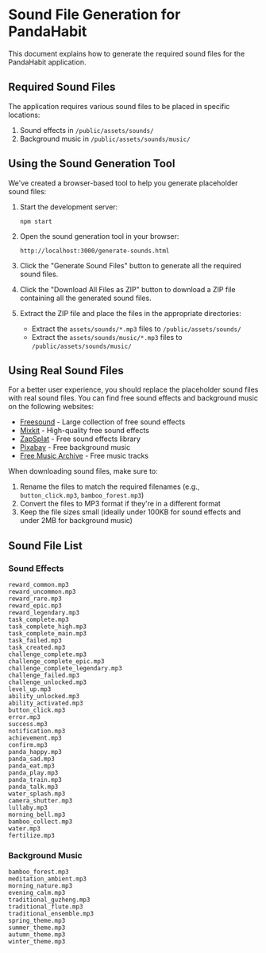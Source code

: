 # Sound File Generation for PandaHabit

This document explains how to generate the required sound files for the PandaHabit application.

## Required Sound Files

The application requires various sound files to be placed in specific locations:

1. Sound effects in `/public/assets/sounds/`
2. Background music in `/public/assets/sounds/music/`

## Using the Sound Generation Tool

We've created a browser-based tool to help you generate placeholder sound files:

1. Start the development server:
   ```
   npm start
   ```

2. Open the sound generation tool in your browser:
   ```
   http://localhost:3000/generate-sounds.html
   ```

3. Click the "Generate Sound Files" button to generate all the required sound files.

4. Click the "Download All Files as ZIP" button to download a ZIP file containing all the generated sound files.

5. Extract the ZIP file and place the files in the appropriate directories:
   - Extract the `assets/sounds/*.mp3` files to `/public/assets/sounds/`
   - Extract the `assets/sounds/music/*.mp3` files to `/public/assets/sounds/music/`

## Using Real Sound Files

For a better user experience, you should replace the placeholder sound files with real sound files. You can find free sound effects and background music on the following websites:

- [Freesound](https://freesound.org/) - Large collection of free sound effects
- [Mixkit](https://mixkit.co/free-sound-effects/) - High-quality free sound effects
- [ZapSplat](https://www.zapsplat.com/) - Free sound effects library
- [Pixabay](https://pixabay.com/music/) - Free background music
- [Free Music Archive](https://freemusicarchive.org/) - Free music tracks

When downloading sound files, make sure to:

1. Rename the files to match the required filenames (e.g., `button_click.mp3`, `bamboo_forest.mp3`)
2. Convert the files to MP3 format if they're in a different format
3. Keep the file sizes small (ideally under 100KB for sound effects and under 2MB for background music)

## Sound File List

### Sound Effects

```
reward_common.mp3
reward_uncommon.mp3
reward_rare.mp3
reward_epic.mp3
reward_legendary.mp3
task_complete.mp3
task_complete_high.mp3
task_complete_main.mp3
task_failed.mp3
task_created.mp3
challenge_complete.mp3
challenge_complete_epic.mp3
challenge_complete_legendary.mp3
challenge_failed.mp3
challenge_unlocked.mp3
level_up.mp3
ability_unlocked.mp3
ability_activated.mp3
button_click.mp3
error.mp3
success.mp3
notification.mp3
achievement.mp3
confirm.mp3
panda_happy.mp3
panda_sad.mp3
panda_eat.mp3
panda_play.mp3
panda_train.mp3
panda_talk.mp3
water_splash.mp3
camera_shutter.mp3
lullaby.mp3
morning_bell.mp3
bamboo_collect.mp3
water.mp3
fertilize.mp3
```

### Background Music

```
bamboo_forest.mp3
meditation_ambient.mp3
morning_nature.mp3
evening_calm.mp3
traditional_guzheng.mp3
traditional_flute.mp3
traditional_ensemble.mp3
spring_theme.mp3
summer_theme.mp3
autumn_theme.mp3
winter_theme.mp3
```
